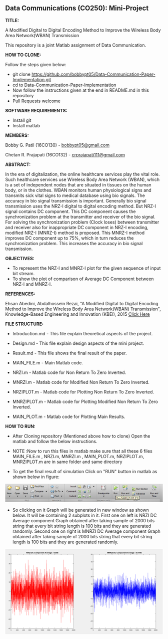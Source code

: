 ## Data Communications (CO250): Mini-Project

**TITLE:**

A Modified Digital to Digital Encoding Method to Improve the Wireless Body Area Network(WBAN) Transmission

This repository is a joint Matlab assignment of Data Communication.

**HOW TO CLONE:**

Follow the steps given below: 
- git clone https://github.com/bobbypt05/Data-Communication-Paper-Implementation.git
- cd to Data-Communication-Paper-Implementation
- Now follow the instructions given at the end in README.md in this repository
- Pull Requests welcome

**SOFTWARE REQUIREMENTS:**

- Install git
- Install matlab

**MEMBERS:**

Bobby G. Patil (16CO130) - <bobbypt05@gmail.com>

Chetan R. Prajapati (16CO132) - <crprajapati111@gmail.com>

**ABSTRACT:**

In the era of digitalization, the online healthcare services play the vital role. Such healthcare services use Wireless Body Area Network (WBAN), which is a set of independent nodes that are situated in tissues on the human body, or in the clothes. WBAN monitors human physiological signs and transmits sick vital signs to medical database using bio signals. The accuracy in bio signal transmission is important. Generally bio signal transmission uses the NRZ-I digital to digital encoding method. But NRZ-I signal contains DC component. This DC component causes the synchronization problem at the transmitter and receiver of the bio signal. For solving the synchronization problem (Clock loses) between transmitter and receiver also for inappropriate DC component in NRZ-I encoding, modified NRZ-I (MNRZ-I) method is proposed. This MNRZ-I method improves DC component up to 75%, which in turn reduces the synchronization problem. This increases the accuracy in bio signal transmission. 


**OBJECTIVES:**

* To represent the NRZ-I and MNRZ-I plot for the given sequence     	of input bit stream.  
* To show the plot of comparison of Average DC Component 	between NRZ-I and MNRZ-I.  

**REFERENCES:**

Ehsan Abedini, Abdalhossein Rezai, "A Modified Digital to Digital Encoding Method to Improve the Wireless Body Area Network(WBAN) Transmission", Knowledge-Based Engineering and Innovation (KBEI), 2015 [Click Here](http://ieeexplore.ieee.org/document/7436193/?reload=true)


**FILE STRUCTURE:**

* Introduction.md - This file explain theoretical aspects of the project. 

* Design.md - This file explain design aspects of the mini project.

* Result.md - This file shows the final result of the paper.

* MAIN_FILE.m - Main Matlab code.

* NRZI.m - Matlab code for Non Return To Zero Inverted.

* MNRZI.m - Matlab code for Modified Non Return To Zero Inverted.

* NRZIPLOT.m - Matlab code for Plotting Non Return To Zero Inverted.

* MNRZIPLOT.m - Matlab code for Plotting Modified Non Return To Zero Inverted.

* MAIN_PLOT.m - Matlab code for Plotting Main Results.

**HOW TO RUN:**

- After Cloning repository (Mentioned above how to clone) Open the matlab and follow the below instructions.

- NOTE :Now to run this files in matlab make sure that all these 6 files MAIN_FILE.m , NRZI.m, MNRZI.m , MAIN_PLOT.m, NRZIPLOT.m, MNRZIPLOT.m are in same
folder and same directory

- To get the final result of simulation Click on "RUN" button in matlab as shown below in figure:

![alt text](Images/Diagrams/run_ss.png)

- So clicking on it Graph will be generated in new window as shown below. It will be containing 2 subplots in it. First one on left is NRZI DC Average component Graph obtained after taking sample of 2000 bits string that every bit string length is 100 bits and they are generated randomly. Second one on right is MNRZI DC Average component Graph obtained after taking sample of 2000 bits string that every bit string length is 100 bits and they are generated randomly.

![alt text](Images/Screenshots/Graph_5.png)
